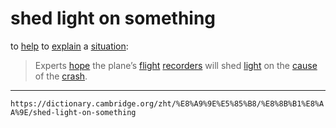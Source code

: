 # shed light on something

to [help](https://dictionary.cambridge.org/zht/%E8%A9%9E%E5%85%B8/%E8%8B%B1%E8%AA%9E/help "help") to [explain](https://dictionary.cambridge.org/zht/%E8%A9%9E%E5%85%B8/%E8%8B%B1%E8%AA%9E/explain "explain") a [situation](https://dictionary.cambridge.org/zht/%E8%A9%9E%E5%85%B8/%E8%8B%B1%E8%AA%9E/situation "situation"):

>Experts [hope](https://dictionary.cambridge.org/zht/%E8%A9%9E%E5%85%B8/%E8%8B%B1%E8%AA%9E/hope "hope") the plane’s [flight](https://dictionary.cambridge.org/zht/%E8%A9%9E%E5%85%B8/%E8%8B%B1%E8%AA%9E/flight "flight") [recorders](https://dictionary.cambridge.org/zht/%E8%A9%9E%E5%85%B8/%E8%8B%B1%E8%AA%9E/recorder "recorders") will shed [light](https://dictionary.cambridge.org/zht/%E8%A9%9E%E5%85%B8/%E8%8B%B1%E8%AA%9E/light "light") on the [cause](https://dictionary.cambridge.org/zht/%E8%A9%9E%E5%85%B8/%E8%8B%B1%E8%AA%9E/cause "cause") of the [crash](https://dictionary.cambridge.org/zht/%E8%A9%9E%E5%85%B8/%E8%8B%B1%E8%AA%9E/crash "crash").

---
`https://dictionary.cambridge.org/zht/%E8%A9%9E%E5%85%B8/%E8%8B%B1%E8%AA%9E/shed-light-on-something`